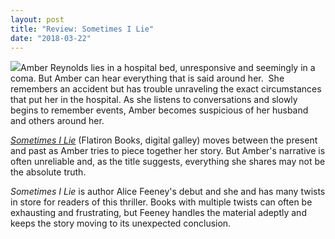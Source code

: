 ```yaml
---
layout: post
title: "Review: Sometimes I Lie"
date: "2018-03-22"
---
```


![](images/41fsIXhitVL._SY291_BO1204203200_QL40_-133x200.jpg)Amber Reynolds lies in a hospital bed, unresponsive and seemingly in a coma. But Amber can hear everything that is said around her.  She remembers an accident but has trouble unraveling the exact circumstances that put her in the hospital. As she listens to conversations and slowly begins to remember events, Amber becomes suspicious of her husband and others around her.

[_Sometimes I Lie_](http://amzn.to/2pxgcM1) (Flatiron Books, digital galley) moves between the present and past as Amber tries to piece together her story. But Amber's narrative is often unreliable and, as the title suggests, everything she shares may not be the absolute truth.

_Sometimes I Lie_ is author Alice Feeney's debut and she and has many twists in store for readers of this thriller. Books with multiple twists can often be exhausting and frustrating, but Feeney handles the material adeptly and keeps the story moving to its unexpected conclusion.
